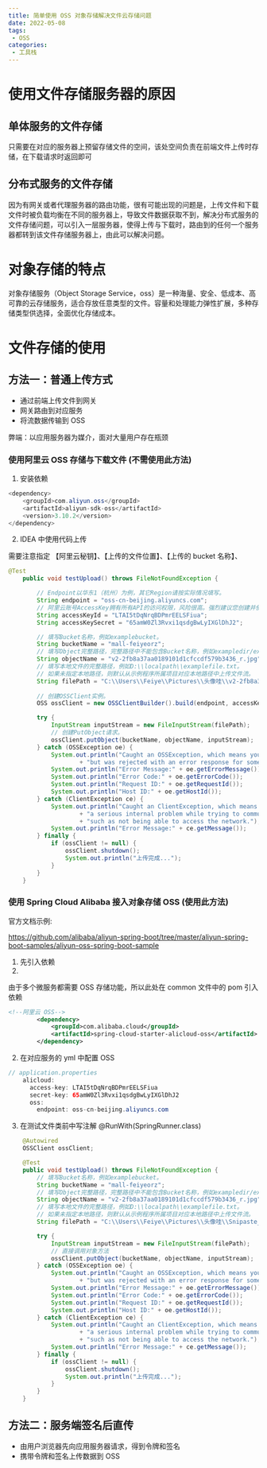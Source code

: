 ```yaml
---
title: 简单使用 OSS 对象存储解决文件云存储问题
date: 2022-05-08
tags:
 - OSS
categories:
 - 工具栈
---
```

# 使用文件存储服务器的原因

## 单体服务的文件存储

只需要在对应的服务器上预留存储文件的空间，该处空间负责在前端文件上传时存储，在下载请求时返回即可

## 分布式服务的文件存储

因为有网关或者代理服务器的路由功能，很有可能出现的问题是，上传文件和下载文件时被负载均衡在不同的服务器上，导致文件数据获取不到，解决分布式服务的文件存储问题，可以引入一层服务器，使得上传与下载时，路由到的任何一个服务器都转到该文件存储服务器上，由此可以解决问题。

# 对象存储的特点

对象存储服务（Object Storage Service，oss）是一种海量、安全、低成本、高可靠的云存储服务，适合存放任意类型的文件。容量和处理能力弹性扩展，多种存储类型供选择，全面优化存储成本。

# 文件存储的使用

## 方法一：普通上传方式

- 通过前端上传文件到网关
- 网关路由到对应服务
- 将流数据传输到 OSS

弊端：以应用服务器为媒介，面对大量用户存在瓶颈

### 使用阿里云 OSS 存储与下载文件 (不需使用此方法)

1. 安装依赖 

```java
<dependency>
    <groupId>com.aliyun.oss</groupId>
    <artifactId>aliyun-sdk-oss</artifactId>
    <version>3.10.2</version>
</dependency>
```

2. IDEA 中使用代码上传

需要注意指定 【阿里云秘钥】、【上传的文件位置】、【上传的 bucket 名称】、

```java
@Test
    public void testUpload() throws FileNotFoundException {

        // Endpoint以华东1（杭州）为例，其它Region请按实际情况填写。
        String endpoint = "oss-cn-beijing.aliyuncs.com";
        // 阿里云账号AccessKey拥有所有API的访问权限，风险很高。强烈建议您创建并使用RAM用户进行API访问或日常运维，请登录RAM控制台创建RAM用户。
        String accessKeyId = "LTAI5tDqNrqBDPmrEELSFiua";
        String accessKeySecret = "65amW0Zl3Rvxi1qsdgBwLyIXGlDhJ2";

        // 填写Bucket名称，例如examplebucket。
        String bucketName = "mall-feiyeorz";
        // 填写Object完整路径，完整路径中不能包含Bucket名称，例如exampledir/exampleobject.txt。
        String objectName = "v2-2fb8a37aa0189101d1cfccdf579b3436_r.jpg";
        // 填写本地文件的完整路径，例如D:\\localpath\\examplefile.txt。
        // 如果未指定本地路径，则默认从示例程序所属项目对应本地路径中上传文件流。
        String filePath = "C:\\Users\\Feiye\\Pictures\\头像哇\\v2-2fb8a37aa0189101d1cfccdf579b3436_r.jpg";
        
        // 创建OSSClient实例。
        OSS ossClient = new OSSClientBuilder().build(endpoint, accessKeyId, accessKeySecret);

        try {
            InputStream inputStream = new FileInputStream(filePath);
            // 创建PutObject请求。
            ossClient.putObject(bucketName, objectName, inputStream);
        } catch (OSSException oe) {
            System.out.println("Caught an OSSException, which means your request made it to OSS, "
                    + "but was rejected with an error response for some reason.");
            System.out.println("Error Message:" + oe.getErrorMessage());
            System.out.println("Error Code:" + oe.getErrorCode());
            System.out.println("Request ID:" + oe.getRequestId());
            System.out.println("Host ID:" + oe.getHostId());
        } catch (ClientException ce) {
            System.out.println("Caught an ClientException, which means the client encountered "
                    + "a serious internal problem while trying to communicate with OSS, "
                    + "such as not being able to access the network.");
            System.out.println("Error Message:" + ce.getMessage());
        } finally {
            if (ossClient != null) {
                ossClient.shutdown();
                System.out.println("上传完成...");
            }
        }
    }
```

### 使用 Spring Cloud Alibaba 接入对象存储 OSS (使用此方法)

官方文档示例:

https://github.com/alibaba/aliyun-spring-boot/tree/master/aliyun-spring-boot-samples/aliyun-oss-spring-boot-sample

1. 先引入依赖
2. 
由于多个微服务都需要 OSS 存储功能，所以此处在 common 文件中的 pom 引入依赖 

```xml
<!--阿里云 OSS-->
        <dependency>
            <groupId>com.alibaba.cloud</groupId>
            <artifactId>spring-cloud-starter-alicloud-oss</artifactId>
        </dependency>
```

2. 在对应服务的 yml 中配置 OSS

```java
// application.properties
    alicloud:
      access-key: LTAI5tDqNrqBDPmrEELSFiua
      secret-key: 65amW0Zl3Rvxi1qsdgBwLyIXGlDhJ2
      oss:
        endpoint: oss-cn-beijing.aliyuncs.com
```

3. 在测试文件类前中写注解 @RunWith(SpringRunner.class)

```java
    @Autowired
    OSSClient ossClient;

    @Test
    public void testUpload() throws FileNotFoundException {
        // 填写Bucket名称，例如examplebucket。
        String bucketName = "mall-feiyeorz";
        // 填写Object完整路径，完整路径中不能包含Bucket名称，例如exampledir/exampleobject.txt。
        String objectName = "v2-2fb8a37aa0189101d1cfccdf579b3436_r.jpg";
        // 填写本地文件的完整路径，例如D:\\localpath\\examplefile.txt。
        // 如果未指定本地路径，则默认从示例程序所属项目对应本地路径中上传文件流。
        String filePath = "C:\\Users\\Feiye\\Pictures\\头像哇\\Snipaste_2022-03-04_09-21-17.jpg";

        try {
            InputStream inputStream = new FileInputStream(filePath);
            // 直接调用对象方法
            ossClient.putObject(bucketName, objectName, inputStream);
        } catch (OSSException oe) {
            System.out.println("Caught an OSSException, which means your request made it to OSS, "
                    + "but was rejected with an error response for some reason.");
            System.out.println("Error Message:" + oe.getErrorMessage());
            System.out.println("Error Code:" + oe.getErrorCode());
            System.out.println("Request ID:" + oe.getRequestId());
            System.out.println("Host ID:" + oe.getHostId());
        } catch (ClientException ce) {
            System.out.println("Caught an ClientException, which means the client encountered "
                    + "a serious internal problem while trying to communicate with OSS, "
                    + "such as not being able to access the network.");
            System.out.println("Error Message:" + ce.getMessage());
        } finally {
            if (ossClient != null) {
                ossClient.shutdown();
                System.out.println("上传完成...");
            }
        }
    }
```


## 方法二：服务端签名后直传

- 由用户浏览器先向应用服务器请求，得到令牌和签名
- 携带令牌和签名上传数据到 OSS

